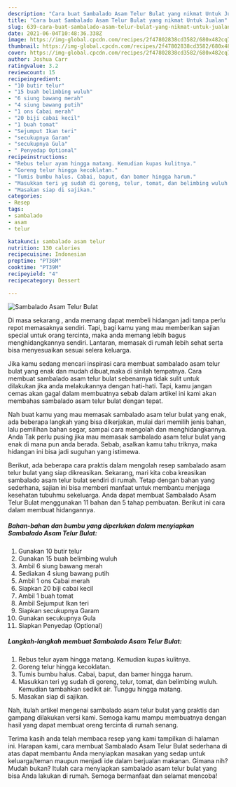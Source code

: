 ```yaml
---
description: "Cara buat Sambalado Asam Telur Bulat yang nikmat Untuk Jualan"
title: "Cara buat Sambalado Asam Telur Bulat yang nikmat Untuk Jualan"
slug: 639-cara-buat-sambalado-asam-telur-bulat-yang-nikmat-untuk-jualan
date: 2021-06-04T10:48:36.338Z
image: https://img-global.cpcdn.com/recipes/2f47802838cd3582/680x482cq70/sambalado-asam-telur-bulat-foto-resep-utama.jpg
thumbnail: https://img-global.cpcdn.com/recipes/2f47802838cd3582/680x482cq70/sambalado-asam-telur-bulat-foto-resep-utama.jpg
cover: https://img-global.cpcdn.com/recipes/2f47802838cd3582/680x482cq70/sambalado-asam-telur-bulat-foto-resep-utama.jpg
author: Joshua Carr
ratingvalue: 3.2
reviewcount: 15
recipeingredient:
- "10 butir telur"
- "15 buah belimbing wuluh"
- "6 siung bawang merah"
- "4 siung bawang putih"
- "1 ons Cabai merah"
- "20 biji cabai kecil"
- "1 buah tomat"
- "Sejumput Ikan teri"
- "secukupnya Garam"
- "secukupnya Gula"
- " Penyedap Optional"
recipeinstructions:
- "Rebus telur ayam hingga matang. Kemudian kupas kulitnya."
- "Goreng telur hingga kecoklatan."
- "Tumis bumbu halus. Cabai, baput, dan bamer hingga harum."
- "Masukkan teri yg sudah di goreng, telur, tomat, dan belimbing wuluh. Kemudian tambahkan sedikit air. Tunggu hingga matang."
- "Masakan siap di sajikan."
categories:
- Resep
tags:
- sambalado
- asam
- telur

katakunci: sambalado asam telur 
nutrition: 130 calories
recipecuisine: Indonesian
preptime: "PT36M"
cooktime: "PT39M"
recipeyield: "4"
recipecategory: Dessert

---
```



![Sambalado Asam Telur Bulat](https://img-global.cpcdn.com/recipes/2f47802838cd3582/680x482cq70/sambalado-asam-telur-bulat-foto-resep-utama.jpg)

Di masa  sekarang , anda memang dapat membeli hidangan jadi tanpa perlu repot memasaknya sendiri. Tapi, bagi kamu yang mau memberikan sajian special untuk orang tercinta, maka anda memang lebih bagus menghidangkannya sendiri. Lantaran, memasak di rumah lebih sehat serta bisa menyesuaikan sesuai selera keluarga.

Jika kamu sedang mencari inspirasi cara membuat sambalado asam telur bulat yang enak dan mudah dibuat,maka di sinilah tempatnya. Cara membuat sambalado asam telur bulat  sebenarnya tidak sulit untuk dilakukan jika anda melakukannya dengan hati-hati. Tapi, kamu jangan cemas akan gagal dalam membuatnya 
sebab dalam artikel ini kami akan membahas sambalado asam telur bulat dengan tepat.  



Nah buat kamu yang mau memasak sambalado asam telur bulat yang enak, ada beberapa langkah yang bisa dikerjakan, mulai dari memilih jenis bahan, lalu pemilihan bahan segar, sampai cara mengolah dan menghidangkannya. Anda Tak perlu pusing jika mau memasak sambalado asam telur bulat yang enak di mana pun anda berada. Sebab, asalkan kamu  tahu triknya, maka hidangan ini bisa jadi suguhan yang istimewa.

Berikut, ada beberapa cara praktis  dalam mengolah resep sambalado asam telur bulat yang siap dikreasikan. Sekarang, mari kita coba kreasikan sambalado asam telur bulat sendiri di rumah. Tetap dengan bahan yang sederhana, sajian ini bisa memberi manfaat untuk membantu menjaga kesehatan tubuhmu sekeluarga. Anda dapat membuat Sambalado Asam Telur Bulat menggunakan 11 bahan dan 5 tahap pembuatan. Berikut ini cara dalam membuat hidangannya.

<!--inarticleads1-->

##### Bahan-bahan dan bumbu yang diperlukan dalam menyiapkan Sambalado Asam Telur Bulat:

1. Gunakan 10 butir telur
1. Gunakan 15 buah belimbing wuluh
1. Ambil 6 siung bawang merah
1. Sediakan 4 siung bawang putih
1. Ambil 1 ons Cabai merah
1. Siapkan 20 biji cabai kecil
1. Ambil 1 buah tomat
1. Ambil Sejumput Ikan teri
1. Siapkan secukupnya Garam
1. Gunakan secukupnya Gula
1. Siapkan  Penyedap (Optional)




<!--inarticleads2-->

##### Langkah-langkah membuat Sambalado Asam Telur Bulat:

1. Rebus telur ayam hingga matang. Kemudian kupas kulitnya.
1. Goreng telur hingga kecoklatan.
1. Tumis bumbu halus. Cabai, baput, dan bamer hingga harum.
1. Masukkan teri yg sudah di goreng, telur, tomat, dan belimbing wuluh. Kemudian tambahkan sedikit air. Tunggu hingga matang.
1. Masakan siap di sajikan.




Nah, itulah artikel mengenai  sambalado asam telur bulat  yang praktis dan gampang dilakukan versi kami. Semoga kamu mampu membuatnya dengan hasil yang dapat membuat oreng tercinta di rumah senang. 

Terima kasih anda telah membaca resep yang kami tampilkan di halaman ini. Harapan kami, cara membuat  Sambalado Asam Telur Bulat sederhana di atas dapat membantu Anda menyiapkan masakan yang sedap untuk keluarga/teman maupun menjadi ide dalam berjualan makanan. Gimana nih? Mudah bukan? Itulah cara menyiapkan sambalado asam telur bulat yang bisa Anda lakukan di rumah. Semoga bermanfaat dan selamat mencoba!

